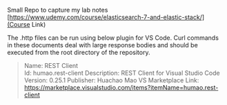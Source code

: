 Small Repo to capture my lab notes
[https://www.udemy.com/course/elasticsearch-7-and-elastic-stack/](Course Link)

The .http files can be run using below plugin for VS Code. Curl commands in these documents deal with large response bodies and should be executed from the root directory of the repository.

> Name: REST Client </br>
> Id: humao.rest-client
> Description: REST Client for Visual Studio Code
> Version: 0.25.1
> Publisher: Huachao Mao
> VS Marketplace Link: https://marketplace.visualstudio.com/items?itemName=humao.rest-client


